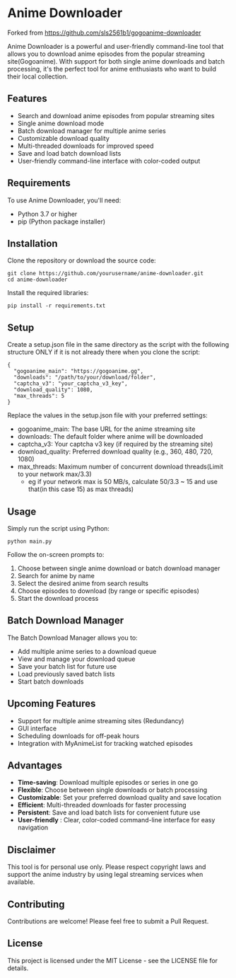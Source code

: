 [//]: # (This is just a little project of mine to automaticly download multiple anime episodes from gogoanime &#40;current domain https://anitaku.to&#41;.)

[//]: # (Since the download servers have a download limit i added multithreading. One episode downloads at 3.3MBit/s, which means in order to get everything out of your own network you can use multiple threads for multiple episodes &#40;note that the download time for single episodes is not affected by the number of threads&#41;. If you have a 50MBit Network &#40;you can test this with almost every speedtest out there&#41; you can calculate the number of threads: 50/3.3 ~ 15. There is one error, that occures when the script tries to download with more treads than your network can handle. It works just fine, but your console will be flooded with errors about a failed download.)

[//]: # ()
[//]: # (1. Install the requirements: pip install -r requirements.txt)

[//]: # (2. Specify the anime you want to search for)

[//]: # (3. Select one of the found animes)

[//]: # (4. Select download type &#40;if 1 go to no. 5 else no. 6&#41;)

[//]: # (5. Select which episodes you want to download &#40;only from x to y currently&#41;)

[//]: # (6. Enter the episodes to download &#40;seperated by space&#41;)

[//]: # (7. Select a foldername that will either be created or used &#40;if you want it somewhere else than the ./downloads you can specify the base path for all downloads in the setup.json file&#41;)

[//]: # (8. Wait )

[//]: # (It apparently can also happen, that an episode is not downloaded correctly, in that case just redownload it.)

[//]: # ()
[//]: # (If the domain name has changed again, change the gogoanime_main in the setup.json file. In case a weird error apears the hardcoded captcha might be outdated, maybe this will get fixed.)

[//]: # (To change the quality of the downloads you can change it in the setup &#40;360, 480, 720 or 1080&#41;, if a download in the prefered quality is not available the highest quality will automaticly be chosen. If the quality is not 1080p the time estimates might be very inaccurate.)


# Anime Downloader

Forked from https://github.com/sls2561b1/gogoanime-downloader

Anime Downloader is a powerful and user-friendly command-line tool that allows you to download anime episodes from the popular streaming site(Gogoanime). With support for both single anime downloads and batch processing, it's the perfect tool for anime enthusiasts who want to build their local collection.

## Features

- Search and download anime episodes from popular streaming sites
- Single anime download mode
- Batch download manager for multiple anime series
- Customizable download quality
- Multi-threaded downloads for improved speed
- Save and load batch download lists
- User-friendly command-line interface with color-coded output

## Requirements
To use Anime Downloader, you'll need:

- Python 3.7 or higher
- pip (Python package installer)

## Installation

Clone the repository or download the source code:
``` 
git clone https://github.com/yourusername/anime-downloader.git
cd anime-downloader
```
Install the required libraries:
```
pip install -r requirements.txt
```

## Setup

Create a setup.json file in the same directory as the script with the following structure ONLY if it is not already there when you clone the script:
```
{
  "gogoanime_main": "https://gogoanime.gg",
  "downloads": "/path/to/your/download/folder",
  "captcha_v3": "your_captcha_v3_key",
  "download_quality": 1080,
  "max_threads": 5
}
```


Replace the values in the setup.json file with your preferred settings:

- gogoanime_main: The base URL for the anime streaming site
- downloads: The default folder where anime will be downloaded
- captcha_v3: Your captcha v3 key (if required by the streaming site)
- download_quality: Preferred download quality (e.g., 360, 480, 720, 1080)
- max_threads: Maximum number of concurrent download threads(Limit to your network max/3.3)
     - eg if your network max is 50 MB/s, calculate 50/3.3 ~ 15 and use that(in this case 15) as max threads)


## Usage
Simply run the script using Python:
```
python main.py
```
Follow the on-screen prompts to:

1. Choose between single anime download or batch download manager
2. Search for anime by name
3. Select the desired anime from search results
4. Choose episodes to download (by range or specific episodes)
5. Start the download process

## Batch Download Manager
The Batch Download Manager allows you to:

- Add multiple anime series to a download queue
- View and manage your download queue
- Save your batch list for future use
- Load previously saved batch lists
- Start batch downloads

## Upcoming Features

- Support for multiple anime streaming sites (Redundancy)
- GUI interface
- Scheduling downloads for off-peak hours
- Integration with MyAnimeList for tracking watched episodes

## Advantages

- **Time-saving**: Download multiple episodes or series in one go
- **Flexible**: Choose between single downloads or batch processing
- **Customizable**: Set your preferred download quality and save location
- **Efficient**: Multi-threaded downloads for faster processing
- **Persistent**: Save and load batch lists for convenient future use
- **User-friendly** : Clear, color-coded command-line interface for easy navigation

## Disclaimer
This tool is for personal use only. Please respect copyright laws and support the anime industry by using legal streaming services when available.
## Contributing
Contributions are welcome! Please feel free to submit a Pull Request.
## License
This project is licensed under the MIT License - see the LICENSE file for details.
